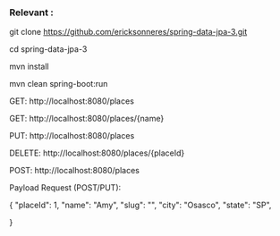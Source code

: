 ### Relevant :

git clone https://github.com/ericksonneres/spring-data-jpa-3.git

cd spring-data-jpa-3

mvn install

mvn clean spring-boot:run


GET: http://localhost:8080/places

GET: http://localhost:8080/places/{name}

PUT: http://localhost:8080/places

DELETE: http://localhost:8080/places/{placeId}

POST: http://localhost:8080/places

Payload Request (POST/PUT):

{
    "placeId": 1,
    "name": "Amy",
    "slug": "",
    "city": "Osasco",
    "state": "SP",
    
}
